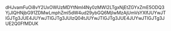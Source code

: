 dHJvamFuOi8vY2UxOWUzMDYtNmI4Ny0zMWI2LTgxNjEtZGYxZmE5ODQ3YjJlQHNjbG91ZDMwLmphZml5dW4ud29ybGQ6MjIwMzAjUmVsYXlfJUYwJTlGJTg3JUE4JUYwJTlGJTg3JUIzQ04tJUYwJTlGJTg3JUE4JUYwJTlGJTg3JUE2Q0FfMDUK